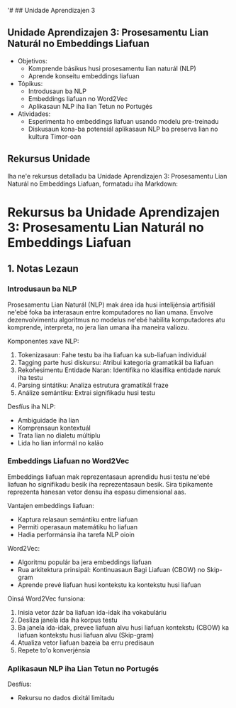 '# ## Unidade Aprendizajen 3

## Unidade Aprendizajen 3: Prosesamentu Lian Naturál no Embeddings Liafuan
- Objetivos:
  * Komprende básikus husi prosesamentu lian naturál (NLP)
  * Aprende konseitu embeddings liafuan
- Tópikus:
  * Introdusaun ba NLP
  * Embeddings liafuan no Word2Vec
  * Aplikasaun NLP iha lian Tetun no Portugés
- Atividades:
  * Esperimenta ho embeddings liafuan usando modelu pre-treinadu
  * Diskusaun kona-ba potensiál aplikasaun NLP ba preserva lian no kultura Timor-oan

## Rekursus Unidade

Iha ne'e rekursus detalladu ba Unidade Aprendizajen 3: Prosesamentu Lian Naturál no Embeddings Liafuan, formatadu iha Markdown:

# Rekursus ba Unidade Aprendizajen 3: Prosesamentu Lian Naturál no Embeddings Liafuan

## 1. Notas Lezaun

### Introdusaun ba NLP

Prosesamentu Lian Naturál (NLP) mak área ida husi intelijénsia artifisiál ne'ebé foka ba interasaun entre komputadores no lian umana. Envolve dezenvolvimentu algoritmus no modelus ne'ebé habilita komputadores atu komprende, interpreta, no jera lian umana iha maneira valiozu.

Komponentes xave NLP:
1. Tokenizasaun: Fahe testu ba iha liafuan ka sub-liafuan individuál
2. Tagging parte husi diskursu: Atribui kategoria gramatikál ba liafuan
3. Rekoñesimentu Entidade Naran: Identifika no klasifika entidade naruk iha testu
4. Parsing sintátiku: Analiza estrutura gramatikál fraze
5. Análize semántiku: Extrai signifikadu husi testu

Desfíus iha NLP:
- Ambiguidade iha lian
- Komprensaun kontextuál
- Trata lian no dialetu múltiplu
- Lida ho lian informál no kalão

### Embeddings Liafuan no Word2Vec

Embeddings liafuan mak reprezentasaun aprendidu husi testu ne'ebé liafuan ho signifikadu besik iha reprezentasaun besik. Sira tipikamente reprezenta hanesan vetor densu iha espasu dimensional aas.

Vantajen embeddings liafuan:
- Kaptura relasaun semántiku entre liafuan
- Permiti operasaun matemátiku ho liafuan
- Hadia performánsia iha tarefa NLP oioin

Word2Vec:
- Algoritmu populár ba jera embeddings liafuan
- Rua arkitektura prinsipál: Kontinuasaun Bagi Liafuan (CBOW) no Skip-gram
- Aprende prevé liafuan husi kontekstu ka kontekstu husi liafuan

Oinsá Word2Vec funsiona:
1. Inisia vetor ázár ba liafuan ida-idak iha vokabuláriu
2. Desliza janela ida iha korpus testu
3. Ba janela ida-idak, prevee liafuan alvu husi liafuan kontekstu (CBOW) ka liafuan kontekstu husi liafuan alvu (Skip-gram)
4. Atualiza vetor liafuan bazeia ba erru predisaun
5. Repete to'o konverjénsia

### Aplikasaun NLP iha Lian Tetun no Portugés

Desfíus:
- Rekursu no dados dixitál limitadu
